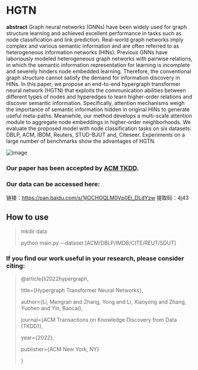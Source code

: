 # HGTN
**abstract**
Graph neural networks (GNNs) have been widely used for graph structure learning and achieved excellent performance in tasks such as node classification and link prediction. Real-world graph networks imply complex and various semantic information and are often referred to as heterogeneous information networks (HINs). Previous GNNs have laboriously modeled heterogeneous graph networks with pairwise relations, in which the semantic information representation for learning is incomplete and severely hinders node embedded learning. Therefore, the conventional graph structure cannot satisfy the demand for information discovery in HINs. In this paper, we propose an end-to-end hypergraph transformer neural network (HGTN) that exploits the communication abilities between different types of nodes and hyperedges to learn higher-order relations and discover semantic information. Specifically, attention mechanisms weigh the importance of semantic information hidden in original HINs to generate useful meta-paths. Meanwhile, our method develops a multi-scale attention module to aggregate node embeddings in higher-order neighborhoods. We evaluate the proposed model with node classification tasks on six datasets: DBLP, ACM, IBDM, Reuters, STUD-BJUT and, Citeseer. Experiments on a large number of benchmarks show the advantages of HGTN.

![image](https://user-images.githubusercontent.com/65967004/193492006-31899ff4-732c-4dc3-8f4b-3592c2c77d8e.png)
### Our paper has been accepted by [ACM TKDD](https://dl.acm.org/doi/10.1145/3565028).
### Our data can be accessed here:
链接：https://pan.baidu.com/s/1jlOCHOQLM0Vp0Ei_DLdYzw
提取码：4j43 
## How to use
> mkdir data 
> 
> python main.py --dataset [ACM/DBLP/IMDB/CITE/REUT/SDUT]

### If you find our work useful in your research, please consider citing:
> @article{li2022hypergraph,
>
>  title={Hypergraph Transformer Neural Networks},
>  
>  author={Li, Mengran and Zhang, Yong and Li, Xiaoyong and Zhang, Yuchen and Yin, Baocai},
>  
>  journal={ACM Transactions on Knowledge Discovery from Data (TKDD)},
>  
>  year={2022},
>  
>  publisher={ACM New York, NY}
>  
> }
